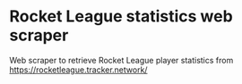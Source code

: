 # Rocket League statistics web scraper
Web scraper to retrieve Rocket League player statistics from https://rocketleague.tracker.network/
